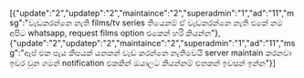 [{"update":"2","updatep":"2","maintaince":"2","superadmin":"1","ad":"11","msg":"වැඩකරන්නෙ නැති films/tv series තියෙනම් ඒ වැඩකරන්නෙ නැති එකේ නම අපිට whatsapp, request films option එකෙන් හරි කියන්න"},{"update":"2","updatep":"2","maintaince":"2","superadmin":"1","ad":"11","msg":"ඇප් එක පැය කීපයක් යනකන් වැඩ කරන්නෙ නැතිවෙයි server maintain කරනවා ඉවර වුන ගමන් notification එකකින් ඔයාලට කියන්නම් එතකන් ඉවසන් ඉන්න"}]
